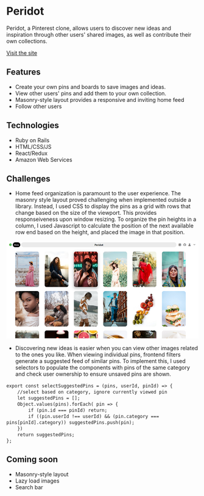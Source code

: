 # Peridot

Peridot, a Pinterest clone, allows users to discover new ideas and inspiration through 
other users' shared images, as well as contribute their own collections.

[Visit the site](https://peri-dot.herokuapp.com/#/)

## Features
* Create your own pins and boards to save images and ideas.
* View other users' pins and add them to your own collection.
* Masonry-style layout provides a responsive and inviting home feed
* Follow other users

## Technologies
* Ruby on Rails
* HTML/CSS/JS
* React/Redux
* Amazon Web Services

## Challenges
* Home feed organization is paramount to the user experience. The masonry style layout proved challenging
    when implemented outside a library. Instead, I used CSS to display the pins as a grid with rows that
    change based on the size of the viewport. This provides responseiveness upon window resizing. 
    To organize the pin heights in a column, I used Javascript to calculate the position of the next 
    available row end based on the height, and placed the image in that position.

![character selection](home_feed.png)

* Discovering new ideas is easier when you can view other images related to the ones you like.
    When viewing individual pins, frontend filters generate a suggested feed of similar pins.
    To implement this, I used selectors to populate the components with pins of the same category 
    and check user ownership to ensure unsaved pins are shown.

```
export const selectSuggestedPins = (pins, userId, pinId) => {
    //select based on category, ignore currently viewed pin
    let suggestedPins = [];
    Object.values(pins).forEach( pin => {
        if (pin.id === pinId) return;
        if ((pin.userId !== userId) && (pin.category === pins[pinId].category)) suggestedPins.push(pin);
    })
    return suggestedPins;
};
```

## Coming soon
* Masonry-style layout
* Lazy load images
* Search bar
